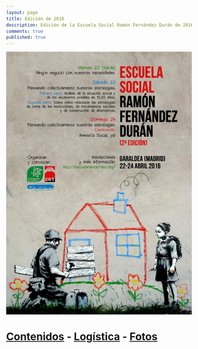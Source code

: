 ```yaml
---
layout: page
title: Edición de 2016
description: Edición de la Escuela Social Ramón Fernández Durán de 2016
comments: true
published: true
---
```


![Cartel Escuela Social 2ª Edición](/images/cartel_escuela_2016.jpg)

# [Contenidos](/historico/2016/contenidos.html) - [Logística](/historico/2016/logistica.html) - [Fotos](/historico/2016/fotos.html)
